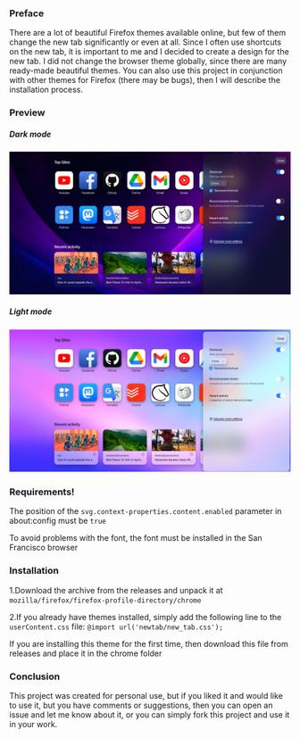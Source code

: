 ### Preface
There are a lot of beautiful Firefox themes available online, but few of them change the new tab significantly or even at all. Since I often use shortcuts on the new tab, it is important to me and I decided to create a design for the new tab. I did not change the browser theme globally, since there are many ready-made beautiful themes. You can also use this project in conjunction with other themes for Firefox (there may be bugs), then I will describe the installation process.

### Preview
##### Dark mode
![Preview](preview/preview.png)

##### Light mode
![Preview](preview/preview-light.png)

### Requirements!
The position of the `svg.context-properties.content.enabled` parameter in about:config must be `true`

To avoid problems with the font, the font must be installed in the San Francisco browser

### Installation
1.Download the archive from the releases and unpack it at `mozilla/firefox/firefox-profile-directory/chrome`

2.If you already have themes installed, simply add the following line to the `userContent.css` file: `@import url('newtab/new_tab.css');`
  
  If you are installing this theme for the first time, then download this file from releases and place it in the chrome folder
### Conclusion
This project was created for personal use, but if you liked it and would like to use it, but you have comments or suggestions, then you can open an issue and let me know about it, or you can simply fork this project and use it in your work.
